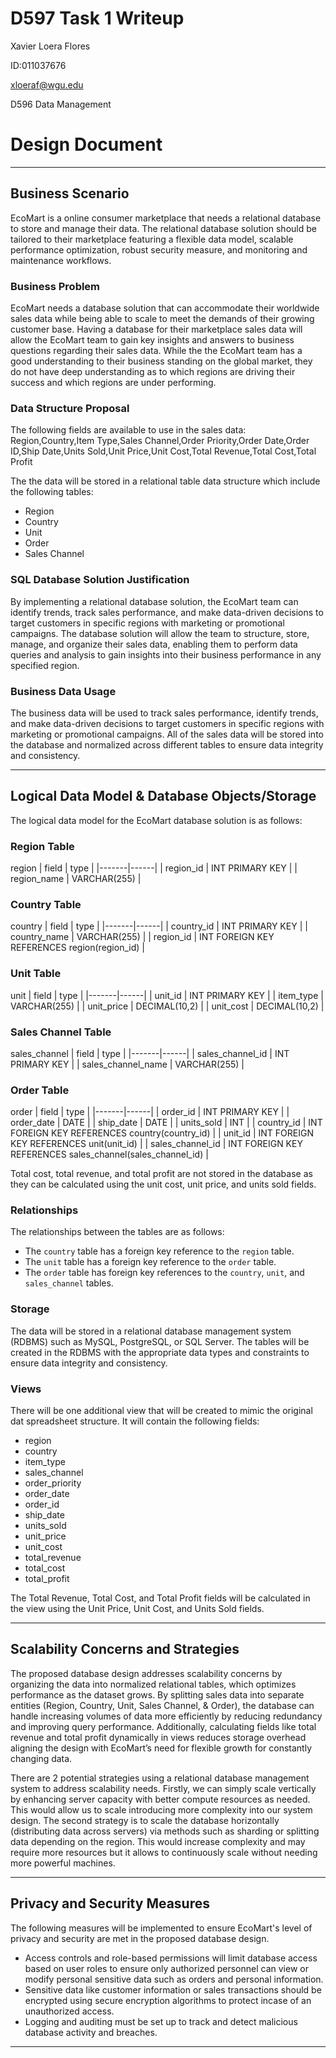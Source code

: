 # D597 Task 1 Writeup

Xavier Loera Flores

ID:011037676

xloeraf@wgu.edu

D596 Data Management

# Design Document

---

## Business Scenario

EcoMart is a online consumer marketplace that needs a relational database to store and manage their data. The relational database solution should be tailored to their marketplace featuring a flexible data model, scalable performance optimization, robust security measure, and monitoring and maintenance workflows.

### Business Problem

EcoMart needs a database solution that can accommodate their worldwide sales data while being able to scale to meet the demands of their growing customer base. Having a database for their marketplace sales data will allow the EcoMart team to gain key insights and answers to business questions regarding their sales data. While the the EcoMart team has a good understanding to their business standing on the global market, they do not have deep understanding as to which regions are driving their success and which regions are under performing.

### Data Structure Proposal

The following fields are available to use in the sales data:
Region,Country,Item Type,Sales Channel,Order Priority,Order Date,Order ID,Ship Date,Units Sold,Unit Price,Unit Cost,Total Revenue,Total Cost,Total Profit

The the data will be stored in a relational table data structure which include the following tables:

-   Region
-   Country
-   Unit
-   Order
-   Sales Channel

### SQL Database Solution Justification

By implementing a relational database solution, the EcoMart team can identify trends, track sales performance, and make data-driven decisions to target customers in specific regions with marketing or promotional campaigns. The database solution will allow the team to structure, store, manage, and organize their sales data, enabling them to perform data queries and analysis to gain insights into their business performance in any specified region.

### Business Data Usage

The business data will be used to track sales performance, identify trends, and make data-driven decisions to target customers in specific regions with marketing or promotional campaigns. All of the sales data will be stored into the database and normalized across different tables to ensure data integrity and consistency.

---

## Logical Data Model & Database Objects/Storage

The logical data model for the EcoMart database solution is as follows:

### Region Table

region
| field | type |
|-------|------|
| region_id | INT PRIMARY KEY |
| region_name | VARCHAR(255) |

### Country Table

country
| field | type |
|-------|------|
| country_id | INT PRIMARY KEY |
| country_name | VARCHAR(255) |
| region_id | INT FOREIGN KEY REFERENCES region(region_id) |

### Unit Table

unit
| field | type |
|-------|------|
| unit_id | INT PRIMARY KEY |
| item_type | VARCHAR(255) |
| unit_price | DECIMAL(10,2) |
| unit_cost | DECIMAL(10,2) |

### Sales Channel Table

sales_channel
| field | type |
|-------|------|
| sales_channel_id | INT PRIMARY KEY |
| sales_channel_name | VARCHAR(255) |

### Order Table

order
| field | type |
|-------|------|
| order_id | INT PRIMARY KEY |
| order_date | DATE |
| ship_date | DATE |
| units_sold | INT |
| country_id | INT FOREIGN KEY REFERENCES country(country_id) |
| unit_id | INT FOREIGN KEY REFERENCES unit(unit_id) |
| sales_channel_id | INT FOREIGN KEY REFERENCES sales_channel(sales_channel_id) |

Total cost, total revenue, and total profit are not stored in the database as they can be calculated using the unit cost, unit price, and units sold fields.

### Relationships

The relationships between the tables are as follows:

-   The `country` table has a foreign key reference to the `region` table.
-   The `unit` table has a foreign key reference to the `order` table.
-   The `order` table has foreign key references to the `country`, `unit`, and `sales_channel` tables.

### Storage

The data will be stored in a relational database management system (RDBMS) such as MySQL, PostgreSQL, or SQL Server. The tables will be created in the RDBMS with the appropriate data types and constraints to ensure data integrity and consistency.

### Views

There will be one additional view that will be created to mimic the original dat spreadsheet structure. It will contain the following fields:

-   region
-   country
-   item_type
-   sales_channel
-   order_priority
-   order_date
-   order_id
-   ship_date
-   units_sold
-   unit_price
-   unit_cost
-   total_revenue
-   total_cost
-   total_profit

The Total Revenue, Total Cost, and Total Profit fields will be calculated in the view using the Unit Price, Unit Cost, and Units Sold fields.

---

## Scalability Concerns and Strategies

The proposed database design addresses scalability concerns by organizing the data into normalized relational tables, which optimizes performance as the dataset grows. By splitting sales data into separate entities (Region, Country, Unit, Sales Channel, & Order), the database can handle increasing volumes of data more efficiently by reducing redundancy and improving query performance. Additionally, calculating fields like total revenue and total profit dynamically in views reduces storage overhead aligning the design with EcoMart’s need for flexible growth for constantly changing data.

There are 2 potential strategies using a relational database management system to address scalability needs. Firstly, we can simply scale vertically by enhancing server capacity with better compute resources as needed. This would allow us to scale introducing more complexity into our system design. The second strategy is to scale the database horizontally (distributing data across servers) via methods such as sharding or splitting data depending on the region. This would increase complexity and may require more resources but it allows to continuously scale without needing more powerful machines.

---

## Privacy and Security Measures

The following measures will be implemented to ensure EcoMart's level of privacy and security are met in the proposed database design.

-   Access controls and role-based permissions will limit database access based on user roles to ensure only authorized personnel can view or modify personal sensitive data such as orders and personal information.
-   Sensitive data like customer information or sales transactions should be encrypted using secure encryption algorithms to protect incase of an unauthorized access.
-   Logging and auditing must be set up to track and detect malicious database activity and breaches.

---
